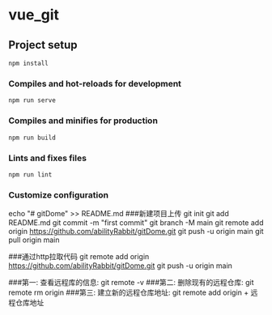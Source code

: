 # vue_git

## Project setup
```
npm install
```

### Compiles and hot-reloads for development
```
npm run serve
```

### Compiles and minifies for production
```
npm run build
```

### Lints and fixes files
```
npm run lint
```

### Customize configuration
echo "# gitDome" >> README.md
###新建项目上传
git init
git add README.md
git commit -m "first commit"
git branch -M main
git remote add origin https://github.com/abilityRabbit/gitDome.git
git push -u origin main
git pull origin main

###通过http拉取代码
git remote add origin https://github.com/abilityRabbit/gitDome.git
git push -u origin main

###第一: 查看远程库的信息: git remote -v
###第二: 删除现有的远程仓库: git remote rm origin
###第三: 建立新的远程仓库地址: git remote add origin + 远程仓库地址
